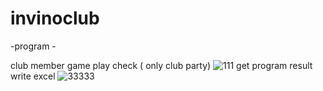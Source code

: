 # invinoclub
-program -

club member game play check ( only club party)
![111](https://user-images.githubusercontent.com/42853144/77045297-3e8c0a80-6a04-11ea-8185-01604e2096ee.PNG)
get program result  write excel
![33333](https://user-images.githubusercontent.com/42853144/77045301-3fbd3780-6a04-11ea-9e22-6bbd6a250faf.PNG)
